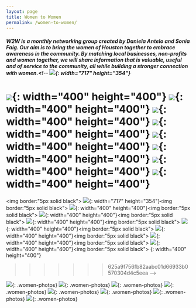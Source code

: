 ```yaml
---
layout: page
title: Women to Women
permalink: /women-to-women/
---
```


##### W2W is a monthly networking group created by Daniela Antelo and Sonia Faig. Our aim is to bring the women of Houston together to embrace awareness in the community. By matching local businesses, non-profits and women together, we will share information that is valuable, useful and of service to the community, all while building a stronger connection with women.<!-- ![](/uploads/daniw2w-1.jpg){: width="717" height="354"}
![](/uploads/img-4250.jpg){: width="400" height="400"}
![](/uploads/img-4257.jpg){: width="400" height="400"}
![](/uploads/img-4258.jpg){: width="400" height="400"}
![](/uploads/img-4259.jpg){: width="400" height="400"}
![](/uploads/women1-1.jpg){: width="400" height="400"}
![](/uploads/women2-1.jpg){: width="400" height="400"}
![](/uploads/women3-1.jpg){: width="400" height="400"}
![](/uploads/women4-1.jpg){: width="400" height="400"}
=======
<img border:"5px solid black">
![](/uploads/daniw2w-1.jpg){: width="717" height="354"}<img border:"5px solid black">
![](/uploads/img-4250.jpg){: width="400" height="400"}<img border:"5px solid black">
![](/uploads/img-4257.jpg){: width="400" height="400"}<img border:"5px solid black">
![](/uploads/img-4258.jpg){: width="400" height="400"}<img border:"5px solid black">
![](/uploads/img-4259.jpg){: width="400" height="400"}<img border:"5px solid black">
![](/uploads/women1-1.jpg){: width="400" height="400"}<img border:"5px solid black">
![](/uploads/women2-1.jpg){: width="400" height="400"}<img border:"5px solid black">
![](/uploads/women3-1.jpg){: width="400" height="400"}<img border:"5px solid black">
[](/uploads/women4-1.jpg){: width="400" height="400"}
>>>>>>> 625a9f756fb82aabc01d66933b0570304d4c5eea -->

![](/uploads/img-4250.jpg){: .women-photos} ![](/uploads/img-4257.jpg){: .women-photos} ![](/uploads/img-4258.jpg){: .women-photos} ![](/uploads/img-4259.jpg){: .women-photos} ![](/uploads/women1-1.jpg){: .women-photos} ![](/uploads/women2-1.jpg){: .women-photos} ![](/uploads/women3-1.jpg){: .women-photos} ![](/uploads/women4-1.jpg){: .women-photos}